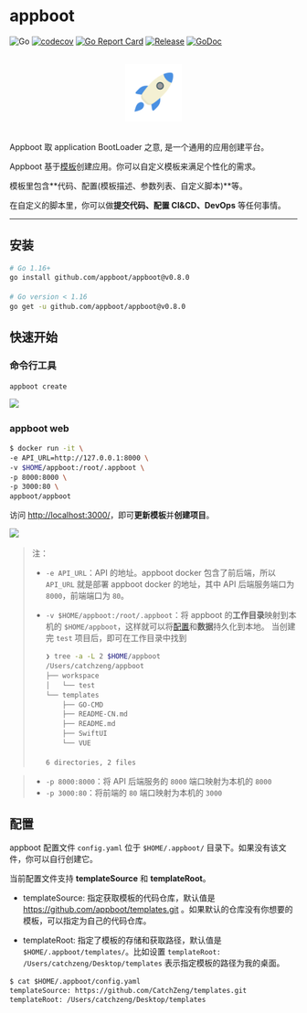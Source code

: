 # appboot

![Go](https://github.com/appboot/appboot/workflows/Go/badge.svg)
[![codecov](https://codecov.io/gh/appboot/appboot/branch/master/graph/badge.svg)](https://codecov.io/gh/appboot/appboot)
[![Go Report Card](https://goreportcard.com/badge/github.com/appboot/appboot)](https://goreportcard.com/report/github.com/appboot/appboot)
[![Release](https://img.shields.io/github/release/appboot/appboot.svg)](https://github.com/appboot/appboot/releases)
[![GoDoc](https://godoc.org/github.com/appboot/appboot?status.svg)](https://pkg.go.dev/github.com/appboot/appboot?tab=doc)

<p align="center">
  <br>
  <img width="20%" src="./assets/logo.svg" alt="logo">
  <br>
  <br>
</p>

Appboot 取 application BootLoader 之意, 是一个通用的应用创建平台。

Appboot 基于[模板](https://github.com/appboot/templates)创建应用。你可以自定义模板来满足个性化的需求。

模板里包含**代码、配置(模板描述、参数列表、自定义脚本)**等。

在自定义的脚本里，你可以做**提交代码、配置 CI&CD、DevOps** 等任何事情。

---

## 安装

```sh
# Go 1.16+
go install github.com/appboot/appboot@v0.8.0

# Go version < 1.16
go get -u github.com/appboot/appboot@v0.8.0
```

## 快速开始

### 命令行工具

```shell
appboot create
```

![](https://cdn.jsdelivr.net/gh/appboot/resources@master/appboot.gif)

### appboot web

```sh
$ docker run -it \
-e API_URL=http://127.0.0.1:8000 \
-v $HOME/appboot:/root/.appboot \
-p 8000:8000 \
-p 3000:80 \
appboot/appboot
```

访问 <http://localhost:3000/>，即可**更新模板**并**创建项目**。

![](https://cdn.jsdelivr.net/gh/appboot/resources@master/appboot-web.gif)

> 注：
>
> - `-e API_URL`：API 的地址。appboot docker 包含了前后端，所以 `API_URL` 就是部署 appboot docker 的地址，其中 API 后端服务端口为 `8000`，前端端口为 `80`。
> - `-v $HOME/appboot:/root/.appboot`：将 appboot 的**工作目录**映射到本机的 `$HOME/appboot`，这样就可以将[配置](#配置)和**数据**持久化到本地。
>   当创建完 `test` 项目后，即可在工作目录中找到
>
>   ```sh
>   ❯ tree -a -L 2 $HOME/appboot
>   /Users/catchzeng/appboot
>   ├── workspace
>   │   └── test
>   └── templates
>       ├── GO-CMD
>       ├── README-CN.md
>       ├── README.md
>       ├── SwiftUI
>       └── VUE
>
>   6 directories, 2 files
>   ```

> - `-p 8000:8000`：将 API 后端服务的 `8000` 端口映射为本机的 `8000`
> - `-p 3000:80`：将前端的 `80` 端口映射为本机的 `3000`

## 配置

appboot 配置文件 `config.yaml` 位于 `$HOME/.appboot/` 目录下。如果没有该文件，你可以自行创建它。

当前配置文件支持 **templateSource** 和 **templateRoot**。

- templateSource: 指定获取模板的代码仓库，默认值是 <https://github.com/appboot/templates.git> 。如果默认的仓库没有你想要的模板，可以指定为自己的代码仓库。

- templateRoot: 指定了模板的存储和获取路径，默认值是 `$HOME/.appboot/templates/`。比如设置 `templateRoot: /Users/catchzeng/Desktop/templates` 表示指定模板的路径为我的桌面。

```shell
$ cat $HOME/.appboot/config.yaml
templateSource: https://github.com/CatchZeng/templates.git
templateRoot: /Users/catchzeng/Desktop/templates
```
